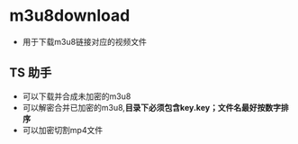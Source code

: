 # m3u8download

- 用于下载m3u8链接对应的视频文件

## TS 助手

- 可以下载并合成未加密的m3u8
- 可以解密合并已加密的m3u8,**目录下必须包含key.key；文件名最好按数字排序**
- 可以加密切割mp4文件
